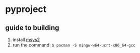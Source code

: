 # pyproject
## guide to building
1. install [msys2](https://www.msys2.org/)
2. run the command:
    ```$ pacman -S mingw-w64-ucrt-x86_64-gcc```
